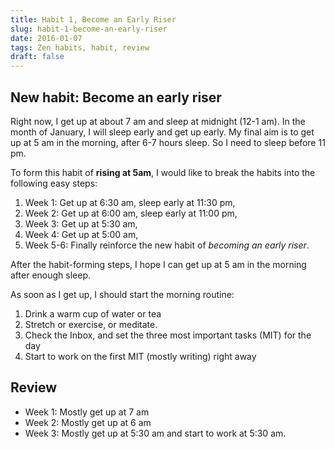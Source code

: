 ```yaml
---
title: Habit 1, Become an Early Riser
slug: habit-1-become-an-early-riser
date: 2016-01-07
tags: Zen habits, habit, review
draft: false
---
```


## New habit: Become an early riser

Right now, I get up at about 7 am and sleep at midnight (12-1 am). In the month of January, I will sleep early and get up early. My final aim is to get up at 5 am in the morning, after 6-7 hours sleep. So I need to sleep before 11 pm.

To form this habit of **rising at 5am**, I would like to break the habits into the following easy steps:

1. Week 1: Get up at 6:30 am, sleep early at 11:30 pm,
2. Week 2: Get up at 6:00 am, sleep early at 11:00 pm,
3. Week 3: Get up at 5:30 am,
4. Week 4: Get up at 5:00 am,
5. Week 5-6: Finally reinforce the new habit of *becoming an early riser*.

After the habit-forming steps, I hope I can get up at 5 am in the morning after enough sleep.

As soon as I get up, I should start the morning routine:

1. Drink a warm cup of water or tea
2. Stretch or exercise, or meditate.
3. Check the Inbox, and set the three most important tasks (MIT) for the day
4. Start to work on the first MIT (mostly writing) right away

## Review

* Week 1: Mostly get up at 7 am
* Week 2: Mostly get up at 6 am
* Week 3: Mostly get up at 5:30 am and start to work at 5:30 am.

